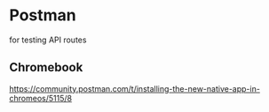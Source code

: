 # Postman
for testing API routes
## Chromebook
https://community.postman.com/t/installing-the-new-native-app-in-chromeos/5115/8
